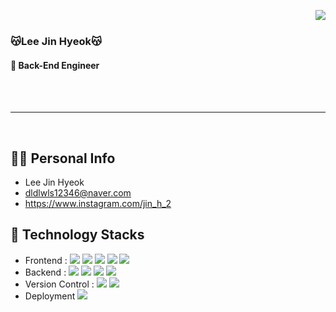 
  
  <img align="right" src="https://github-readme-stats.vercel.app/api?username=ljh042800&show_icons=true&theme=buefy"/><br>
  ### 😽Lee Jin Hyeok😽
  #### __🌱 Back-End Engineer__
  <br>
  <br>
  
  ---
 <br>
   
## 🙋‍♂️ Personal Info
- Lee Jin Hyeok
- dldlwls12346@naver.com
- https://www.instagram.com/jin_h_2
  
## 🔨 Technology Stacks
- Frontend : <span><img src="https://img.shields.io/badge/HTML-e34f26?style=flat&logo=html5&logoColor=white"/></span>
<span><img src="https://img.shields.io/badge/CSS-1572b6?style=flat&logo=css3&logoColor=white"/></span>
<span><img src="https://img.shields.io/badge/JavaScript-dbab09?style=flat&logo=javascript&logoColor=white"/></span>
<span><img src="https://img.shields.io/badge/jQuery-0769ad?style=flat&logo=jquery&logoColor=white"/></span>
<span><img src="https://img.shields.io/badge/Bootstrap-7952B3?style=flat&logo=next-dot-js&logoColor=white"/></span>
- Backend : <span><img src="https://img.shields.io/badge/Java-6DB33F?style=flat-square&logo=Java&logoColor=white"/></span>
<span><img src="https://img.shields.io/badge/spring-6DB33F?style=flat-square&logo=spring&logoColor=white"></span> 
<span><img src="https://img.shields.io/badge/Spring Boot-6DB33F?style=flat-square&logo=SpringBoot&logoColor=white"/></span>
<span><img src="https://img.shields.io/badge/oracle-F80000?style=flat-square&logo=oracle&logoColor=white"></span>
- Version Control : <span><img src="https://img.shields.io/badge/Git-f05032?style=flat-square&logo=git&logoColor=white"/></span>
<span><img src="https://img.shields.io/badge/GitHub-181717?style=flat-square&logo=github&logoColor=white"/></span>
- Deployment
<span><img src="https://img.shields.io/badge/amazonaws-232F3E?style=flat-square&logo=amazonaws&logoColor=white"></span>









